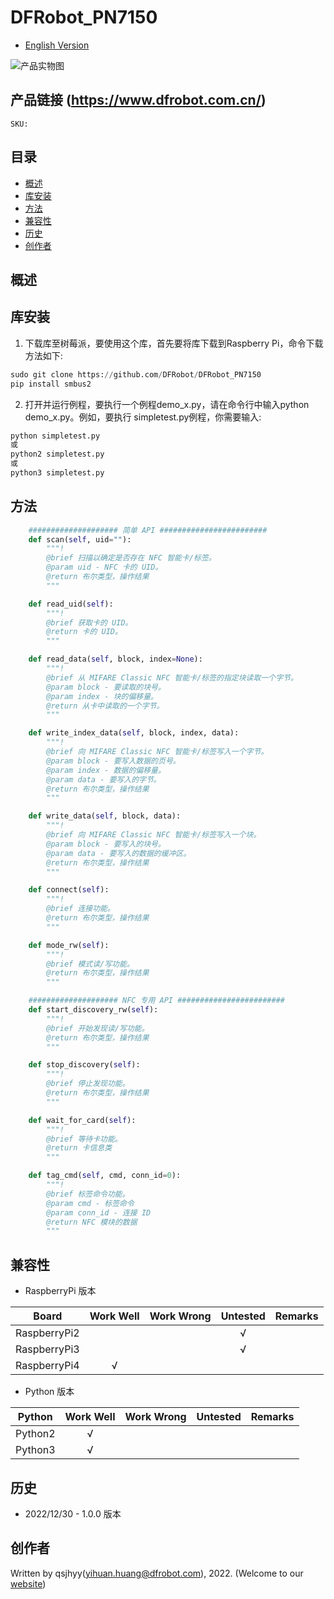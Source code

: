 # DFRobot_PN7150
* [English Version](./README.md)

![产品实物图](../../resources/images/PN7150.png)


## 产品链接 (https://www.dfrobot.com.cn/)
    SKU: 


## 目录

* [概述](#概述)
* [库安装](#库安装)
* [方法](#方法)
* [兼容性](#兼容性)
* [历史](#历史)
* [创作者](#创作者)


## 概述


## 库安装

1. 下载库至树莓派，要使用这个库，首先要将库下载到Raspberry Pi，命令下载方法如下:<br>
```python
sudo git clone https://github.com/DFRobot/DFRobot_PN7150
pip install smbus2
```
2. 打开并运行例程，要执行一个例程demo_x.py，请在命令行中输入python demo_x.py。例如，要执行 simpletest.py例程，你需要输入:<br>

```python
python simpletest.py 
或 
python2 simpletest.py 
或 
python3 simpletest.py
```


## 方法

```python
    #################### 简单 API ########################
    def scan(self, uid=""):
        """!
        @brief 扫描以确定是否存在 NFC 智能卡/标签。
        @param uid - NFC 卡的 UID。
        @return 布尔类型，操作结果
        """

    def read_uid(self):
        """!
        @brief 获取卡的 UID。
        @return 卡的 UID。
        """

    def read_data(self, block, index=None):
        """!
        @brief 从 MIFARE Classic NFC 智能卡/标签的指定块读取一个字节。
        @param block - 要读取的块号。
        @param index - 块的偏移量。
        @return 从卡中读取的一个字节。
        """

    def write_index_data(self, block, index, data):
        """!
        @brief 向 MIFARE Classic NFC 智能卡/标签写入一个字节。
        @param block - 要写入数据的页号。
        @param index - 数据的偏移量。
        @param data - 要写入的字节。
        @return 布尔类型，操作结果
        """

    def write_data(self, block, data):
        """!
        @brief 向 MIFARE Classic NFC 智能卡/标签写入一个块。
        @param block - 要写入的块号。
        @param data - 要写入的数据的缓冲区。
        @return 布尔类型，操作结果
        """

    def connect(self):
        """!
        @brief 连接功能。
        @return 布尔类型，操作结果
        """

    def mode_rw(self):
        """!
        @brief 模式读/写功能。
        @return 布尔类型，操作结果
        """

    #################### NFC 专用 API ########################
    def start_discovery_rw(self):
        """!
        @brief 开始发现读/写功能。
        @return 布尔类型，操作结果
        """

    def stop_discovery(self):
        """!
        @brief 停止发现功能。
        @return 布尔类型，操作结果
        """

    def wait_for_card(self):
        """!
        @brief 等待卡功能。
        @return 卡信息类
        """

    def tag_cmd(self, cmd, conn_id=0):
        """!
        @brief 标签命令功能。
        @param cmd - 标签命令
        @param conn_id - 连接 ID
        @return NFC 模块的数据
        """

```


## 兼容性

* RaspberryPi 版本

| Board        | Work Well | Work Wrong | Untested | Remarks |
| ------------ | :-------: | :--------: | :------: | ------- |
| RaspberryPi2 |           |            |    √     |         |
| RaspberryPi3 |           |            |    √     |         |
| RaspberryPi4 |     √     |            |          |         |

* Python 版本

| Python  | Work Well | Work Wrong | Untested | Remarks |
| ------- | :-------: | :--------: | :------: | ------- |
| Python2 |     √     |            |          |         |
| Python3 |     √     |            |          |         |


## 历史

- 2022/12/30 - 1.0.0 版本


## 创作者

Written by qsjhyy(yihuan.huang@dfrobot.com), 2022. (Welcome to our [website](https://www.dfrobot.com/))

